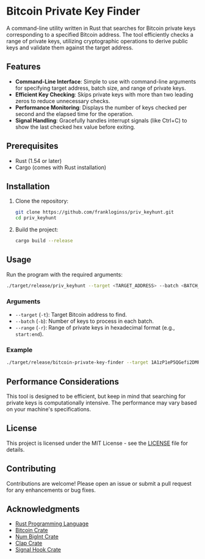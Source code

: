 # Bitcoin Private Key Finder

A command-line utility written in Rust that searches for Bitcoin private keys corresponding to a specified Bitcoin address. The tool efficiently checks a range of private keys, utilizing cryptographic operations to derive public keys and validate them against the target address.

## Features

- **Command-Line Interface**: Simple to use with command-line arguments for specifying target address, batch size, and range of private keys.
- **Efficient Key Checking**: Skips private keys with more than two leading zeros to reduce unnecessary checks.
- **Performance Monitoring**: Displays the number of keys checked per second and the elapsed time for the operation.
- **Signal Handling**: Gracefully handles interrupt signals (like Ctrl+C) to show the last checked hex value before exiting.

## Prerequisites

- Rust (1.54 or later)
- Cargo (comes with Rust installation)

## Installation

1. Clone the repository:

   ```bash
   git clone https://github.com/frankloginss/priv_keyhunt.git
   cd priv_keyhunt
   ```

2. Build the project:

   ```bash
   cargo build --release
   ```

## Usage

Run the program with the required arguments:

```bash
./target/release/priv_keyhunt --target <TARGET_ADDRESS> --batch <BATCH_SIZE> --range <START:END>
```

### Arguments

- `--target` (`-t`): Target Bitcoin address to find.
- `--batch` (`-b`): Number of keys to process in each batch.
- `--range` (`-r`): Range of private keys in hexadecimal format (e.g., `start:end`).

### Example

```bash
./target/release/bitcoin-private-key-finder --target 1A1zP1eP5QGefi2DMPTfTL5SLmv7DivfNa --batch 1000 --range 0:FFFFFFFFFFFFFFFFFFFFFFFFFFFFFFFFFFFFFFFFFFFFFFFFFFFFFFFFFFFFFFFF
```

## Performance Considerations

This tool is designed to be efficient, but keep in mind that searching for private keys is computationally intensive. The performance may vary based on your machine's specifications.

## License

This project is licensed under the MIT License - see the [LICENSE](LICENSE) file for details.

## Contributing

Contributions are welcome! Please open an issue or submit a pull request for any enhancements or bug fixes.

## Acknowledgments

- [Rust Programming Language](https://www.rust-lang.org/)
- [Bitcoin Crate](https://crates.io/crates/bitcoin)
- [Num BigInt Crate](https://crates.io/crates/num-bigint)
- [Clap Crate](https://crates.io/crates/clap)
- [Signal Hook Crate](https://crates.io/crates/signal-hook)
